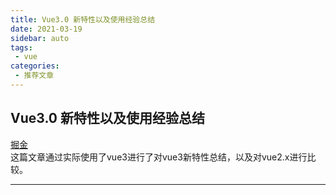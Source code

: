 ```yaml
---
title: Vue3.0 新特性以及使用经验总结
date: 2021-03-19
sidebar: auto
tags:
 - vue
categories:
 - 推荐文章
---
```


## Vue3.0 新特性以及使用经验总结

[掘金](https://juejin.cn/post/6940454764421316644)<br />
这篇文章通过实际使用了vue3进行了对vue3新特性总结，以及对vue2.x进行比较。

---

